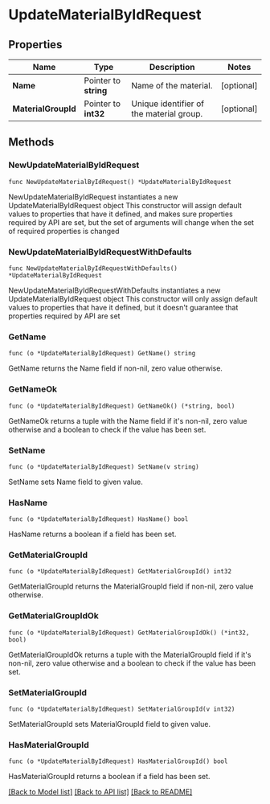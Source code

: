 # UpdateMaterialByIdRequest

## Properties

Name | Type | Description | Notes
------------ | ------------- | ------------- | -------------
**Name** | Pointer to **string** | Name of the material. | [optional] 
**MaterialGroupId** | Pointer to **int32** | Unique identifier of the material group. | [optional] 

## Methods

### NewUpdateMaterialByIdRequest

`func NewUpdateMaterialByIdRequest() *UpdateMaterialByIdRequest`

NewUpdateMaterialByIdRequest instantiates a new UpdateMaterialByIdRequest object
This constructor will assign default values to properties that have it defined,
and makes sure properties required by API are set, but the set of arguments
will change when the set of required properties is changed

### NewUpdateMaterialByIdRequestWithDefaults

`func NewUpdateMaterialByIdRequestWithDefaults() *UpdateMaterialByIdRequest`

NewUpdateMaterialByIdRequestWithDefaults instantiates a new UpdateMaterialByIdRequest object
This constructor will only assign default values to properties that have it defined,
but it doesn't guarantee that properties required by API are set

### GetName

`func (o *UpdateMaterialByIdRequest) GetName() string`

GetName returns the Name field if non-nil, zero value otherwise.

### GetNameOk

`func (o *UpdateMaterialByIdRequest) GetNameOk() (*string, bool)`

GetNameOk returns a tuple with the Name field if it's non-nil, zero value otherwise
and a boolean to check if the value has been set.

### SetName

`func (o *UpdateMaterialByIdRequest) SetName(v string)`

SetName sets Name field to given value.

### HasName

`func (o *UpdateMaterialByIdRequest) HasName() bool`

HasName returns a boolean if a field has been set.

### GetMaterialGroupId

`func (o *UpdateMaterialByIdRequest) GetMaterialGroupId() int32`

GetMaterialGroupId returns the MaterialGroupId field if non-nil, zero value otherwise.

### GetMaterialGroupIdOk

`func (o *UpdateMaterialByIdRequest) GetMaterialGroupIdOk() (*int32, bool)`

GetMaterialGroupIdOk returns a tuple with the MaterialGroupId field if it's non-nil, zero value otherwise
and a boolean to check if the value has been set.

### SetMaterialGroupId

`func (o *UpdateMaterialByIdRequest) SetMaterialGroupId(v int32)`

SetMaterialGroupId sets MaterialGroupId field to given value.

### HasMaterialGroupId

`func (o *UpdateMaterialByIdRequest) HasMaterialGroupId() bool`

HasMaterialGroupId returns a boolean if a field has been set.


[[Back to Model list]](../README.md#documentation-for-models) [[Back to API list]](../README.md#documentation-for-api-endpoints) [[Back to README]](../README.md)


